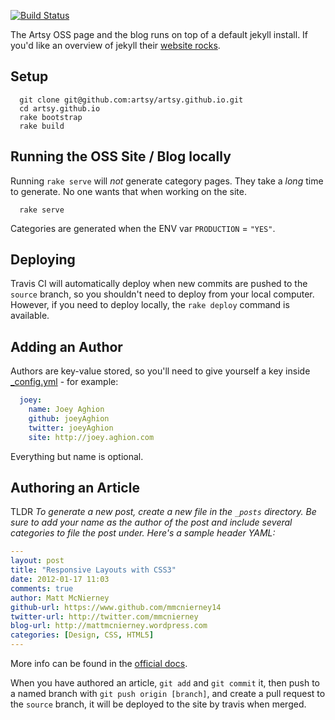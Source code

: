 [![Build Status](https://travis-ci.org/artsy/artsy.github.io.svg)](https://travis-ci.org/artsy/artsy.github.io)

The Artsy OSS page and the blog runs on top of a default jekyll install. If you'd like an overview of jekyll their [website rocks](http://jekyllrb.com/).

## Setup

```
  git clone git@github.com:artsy/artsy.github.io.git
  cd artsy.github.io
  rake bootstrap
  rake build
```

## Running the OSS Site / Blog locally

Running `rake serve` will _not_ generate category pages. They take a _long_ time to generate. No one wants that when working on the site.

```
  rake serve
```

Categories are generated when the ENV var `PRODUCTION` = `"YES"`.

## Deploying

Travis CI will automatically deploy when new commits are pushed to the `source` branch, so you shouldn't need to deploy from your local computer. However, if you need to deploy locally, the `rake deploy` command is available. 

## Adding an Author

Authors are key-value stored, so you'll need to give yourself a key inside [_config.yml](_config.yml) - for example:

```yaml
  joey:
    name: Joey Aghion
    github: joeyAghion
    twitter: joeyAghion
    site: http://joey.aghion.com
```

Everything but name is optional.

## Authoring an Article

TLDR
_To generate a new post, create a new file in the `_posts` directory. Be sure to add your name as the author of the post and include several categories to file the post under. Here's a sample header YAML:_

```yaml
---
layout: post
title: "Responsive Layouts with CSS3"
date: 2012-01-17 11:03
comments: true
author: Matt McNierney
github-url: https://www.github.com/mmcnierney14
twitter-url: http://twitter.com/mmcnierney
blog-url: http://mattmcnierney.wordpress.com
categories: [Design, CSS, HTML5]
---
```

More info can be found in the [official docs](http://jekyllrb.com/docs/posts/).

When you have authored an article, `git add` and `git commit` it, then push to a named branch with `git push origin [branch]`, and create a pull request to the `source` branch, it will be deployed to the site by travis when merged.
